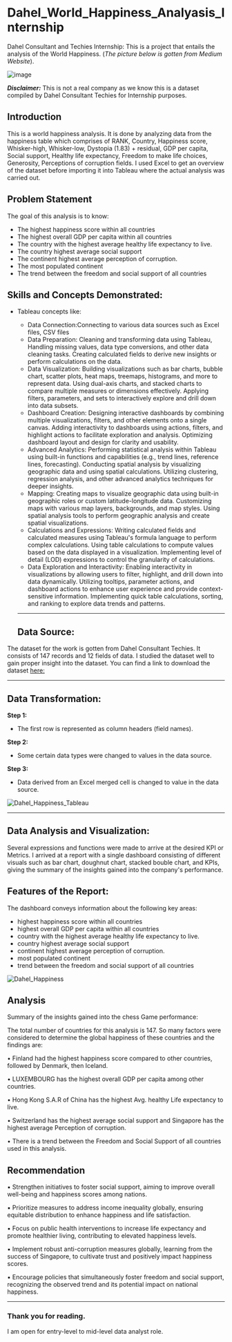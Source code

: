 # Dahel_World_Happiness_Analyasis_Internship
Dahel Consultant and Techies Internship: This is a project that entails the analysis of the World Happiness.
(*The picture below is gotten from Medium Website*). 



![image](https://github.com/RemedyData/Dahel_World_Happiness_Analyasis_Internship/assets/137626163/7551d61e-a2e7-4345-a6e3-c45549ca0225)




***Disclaimer:*** This is not a real company as we know this is a dataset compiled by Dahel Consultant Techies for Internship purposes. 


## Introduction

This is a world happiness analysis. It is done by analyzing data from  the happiness table which comprises of 
RANK, Country, Happiness score,	Whisker-high,	Whisker-low,	Dystopia (1.83) + residual,	GDP per capita,	Social support,	Healthy life expectancy,	Freedom to make life choices,	Generosity, Perceptions of corruption fields. I used Excel to get an overview of the dataset before importing it into Tableau where the actual analysis was carried out. 

## Problem Statement

The goal of this analysis is to know:

- The highest happiness score within all countries
- The highest overall GDP per capita within all countries
- The country with the highest average healthy life expectancy to live.
- The country highest average social support
- The continent highest average perception of corruption.
- The most populated continent
- The trend between the freedom and social support of all countries

  
## Skills and Concepts Demonstrated:

- Tableau concepts like:

  - Data Connection:Connecting to various data sources such as Excel files, CSV files
  - Data Preparation: Cleaning and transforming data using Tableau, Handling missing values, data type conversions, and other data cleaning tasks.
    Creating calculated fields to derive new insights or perform calculations on the data.
  - Data Visualization: Building visualizations such as bar charts, bubble chart, scatter plots, heat maps, treemaps, histograms, and more to represent data. Using dual-axis charts, and 
    stacked charts to compare multiple measures or dimensions effectively. Applying filters, parameters, and sets to interactively explore and drill down into data subsets.
  - Dashboard Creation: Designing interactive dashboards by combining multiple visualizations, filters, and other elements onto a single canvas. Adding interactivity to dashboards using 
    actions, filters, and highlight actions to facilitate exploration and analysis. Optimizing dashboard layout and design for clarity and usability.
  - Advanced Analytics: Performing statistical analysis within Tableau using built-in functions and capabilities (e.g., trend lines, reference lines, forecasting). Conducting spatial 
    analysis by visualizing geographic data and using spatial calculations. Utilizing clustering, regression analysis, and other advanced analytics techniques for deeper insights.
  - Mapping: Creating maps to visualize geographic data using built-in geographic roles or custom latitude-longitude data. Customizing maps with various map layers, backgrounds, and map 
    styles. Using spatial analysis tools to perform geographic analysis and create spatial visualizations.
  - Calculations and Expressions: Writing calculated fields and calculated measures using Tableau's formula language to perform complex calculations. Using table calculations to compute 
    values based on the data displayed in a visualization. Implementing level of detail (LOD) expressions to control the granularity of calculations.
  - Data Exploration and Interactivity: Enabling interactivity in visualizations by allowing users to filter, highlight, and drill down into data dynamically. Utilizing tooltips, 
    parameter actions, and dashboard actions to enhance user experience and provide context-sensitive information. Implementing quick table calculations, sorting, and ranking to explore 
    data trends and patterns.





 
   ---
  ## Data Source:
  
The dataset for the work is gotten from Dahel Consultant Techies. It consists of 147 records and 12 fields of data. I studied the dataset well to gain proper insight into the dataset. You can find a link to download the dataset [here:](https://docs.google.com/spreadsheets/d/1YVGkgLsaRrRXXVEgLgcyR6YY2kdKwfoEuupvaIAzawo/edit?usp=sharing)

   ---

## Data Transformation:

**Step 1:**
- The first row is represented as column headers (field names).

**Step 2:**   
- Some certain data types were changed to values in the data source.

**Step 3:**
- Data derived from an Excel merged cell is changed to value in the data source.				
 					





![Dahel_Happiness_Tableau](https://github.com/RemedyData/Dahel_World_Happiness_Analyasis_Internship/assets/137626163/7e15c59e-7a94-485c-a6cb-c0b56af13d57)






---


## Data Analysis and Visualization:

Several expressions and functions were made to arrive at the desired KPI or Metrics.
I arrived at a report with a single dashboard consisting of different visuals such as bar chart, doughnut chart, stacked bouble chart, and KPIs, giving the summary of the insights gained into the company's performance.

## Features of the Report:

The dashboard conveys information about the following key areas:

- highest happiness score within all countries
- highest overall GDP per capita within all countries
- country with the highest average healthy life expectancy to live.
- country highest average social support
- continent highest average perception of corruption.
- most populated continent
- trend between the freedom and social support of all countries



![Dahel_Happiness](https://github.com/RemedyData/Dahel_World_Happiness_Analyasis_Internship/assets/137626163/1c37a021-b051-41a2-91ce-4e5af42ca895)




## Analysis

Summary of the insights gained into the chess Game performance: 

The total number of countries for this analysis is 147. So many factors were considered to
determine the global happiness of these countries and the findings are:

• Finland had the highest happiness score compared to other countries, followed by Denmark,
then Iceland.

• LUXEMBOURG has the highest overall GDP per capita among other countries.

• Hong Kong S.A.R of China has the highest Avg. healthy Life expectancy to live.

• Switzerland has the highest average social support and Singapore has the highest average Perception
of corruption.

• There is a trend between the Freedom and Social Support of all countries used in this analysis.

  
## Recommendation


▪ Strengthen initiatives to foster social support, aiming to improve overall well-being and
happiness scores among nations.

▪ Prioritize measures to address income inequality globally, ensuring equitable distribution
to enhance happiness and life satisfaction.

▪ Focus on public health interventions to increase life expectancy and promote healthier
living, contributing to elevated happiness levels.

▪ Implement robust anti-corruption measures globally, learning from the success of
Singapore, to cultivate trust and positively impact happiness scores.

▪ Encourage policies that simultaneously foster freedom and social support, recognizing the
observed trend and its potential impact on national happiness.


---

### Thank you for reading.

I am open for entry-level to mid-level data analyst role.
